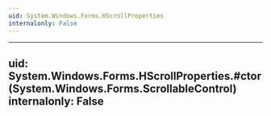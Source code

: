 ```yaml
---
uid: System.Windows.Forms.HScrollProperties
internalonly: False
---
```


---
uid: System.Windows.Forms.HScrollProperties.#ctor(System.Windows.Forms.ScrollableControl)
internalonly: False
---

